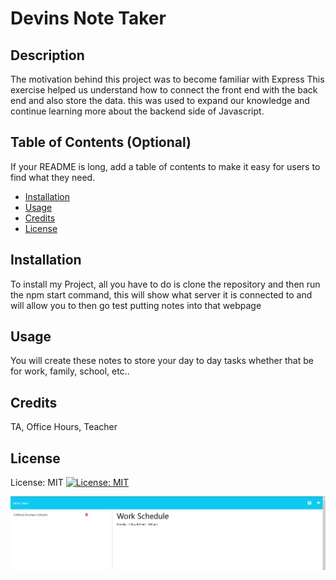 # Devins Note Taker

## Description

The motivation behind this project was to become familiar with Express This exercise helped us understand how to connect the front end with the back end and also store the data. this was used to expand our knowledge and continue learning more about the backend side of Javascript.

## Table of Contents (Optional)

If your README is long, add a table of contents to make it easy for users to find what they need.

- [Installation](#installation)
- [Usage](#usage)
- [Credits](#credits)
- [License](#license)

## Installation

To install my Project, all you have to do is clone the repository and then run the npm start command, this will show what server it is connected to and will allow you to then go test putting notes into that webpage

## Usage

You will create these notes to store your day to day tasks whether that be for work, family, school, etc..

## Credits

TA, Office Hours, Teacher

## License

License: MIT
[![License: MIT](https://img.shields.io/badge/License-MIT-yellow.svg)](https://opensource.org/licenses/MIT)



![Alt text](<Screenshot 2023-09-01 153106-1.png>)

